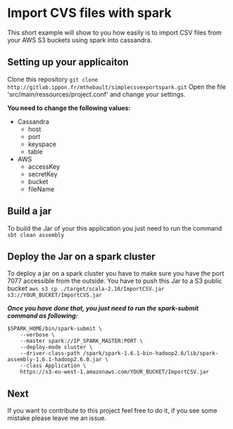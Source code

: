# Import CVS files with spark
This short example will show to you how easily is to import CSV files from your AWS S3 buckets 
using spark into cassandra.

## Setting up your applicaiton
Clone this repository `git clone http://gitlab.ippon.fr/mthebault/simplecsvexportspark.git`
Open the file 'src/main/ressources/project.conf' and change your settings.

**You need to change the following values:**

- Cassandra
    - host
    - port
    - keyspace
    - table
- AWS
    - accessKey
    - secretKey
    - bucket
    - fileName

## Build a jar
To build the Jar of your this application you just need to run the command `sbt clean assembly`

## Deploy the Jar on a spark cluster
To deploy a jar on a spark cluster you have to make sure you have the port 7077 accessible from the outside.
You have to push this Jar to a S3 public bucket `aws s3 cp ./target/scala-2.10/ImportCSV.jar s3://YOUR_BUCKET/ImportCVS.jar`

***Once you have done that, you just need to run the spark-submit command as following:***
```
$SPARK_HOME/bin/spark-submit \
	--verbose \
	--master spark://IP_SPARK_MASTER:PORT \
	--deploy-mode cluster \
	--driver-class-path /spark/spark-1.6.1-bin-hadoop2.6/lib/spark-assembly-1.6.1-hadoop2.6.0.jar \
	--class Application \
	https://s3-eu-west-1.amazonaws.com/YOUR_BUCKET/ImportCSV.jar
```

## Next
If you want to contribute to this project feel free to do it, if you see some mistake please leave me an issue.